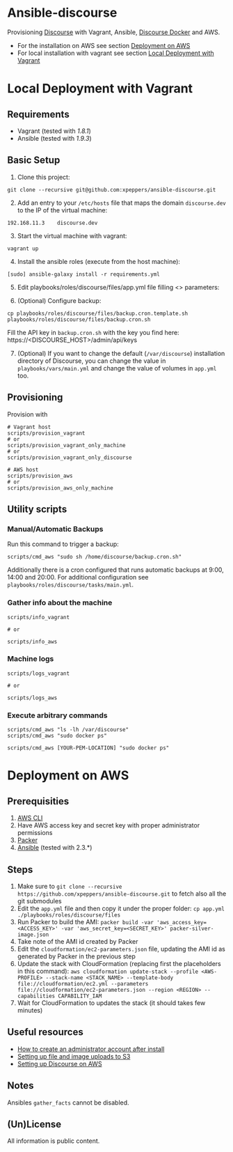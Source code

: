 # Ansible-discourse

Provisioning [Discourse](https://github.com/discourse/discourse) with Vagrant, Ansible, [Discourse Docker](https://github.com/discourse/discourse_docker) and AWS.

* For the installation on AWS see section [Deployment on AWS](#deployment-on-aws)
* For local installation with vagrant see section [Local Deployment with Vagrant](#local-deployment-with-vagrant)

# Local Deployment with Vagrant

## Requirements

* Vagrant (tested with *1.8.1*)
* Ansible (tested with *1.9.3*)


## Basic Setup

1) Clone this project:

```
git clone --recursive git@github.com:xpeppers/ansible-discourse.git
```

2) Add an entry to your `/etc/hosts` file that maps the domain `discourse.dev` to the IP of the virtual machine:

```
192.168.11.3    discourse.dev
```

3) Start the virtual machine with vagrant:

```
vagrant up
```

4) Install the ansible roles (execute from the host machine):

```
[sudo] ansible-galaxy install -r requirements.yml
```

5) Edit playbooks/roles/discourse/files/app.yml file filling <> parameters:

6) (Optional) Configure backup:

```
cp playbooks/roles/discourse/files/backup.cron.template.sh playbooks/roles/discourse/files/backup.cron.sh
```

Fill the API key in `backup.cron.sh` with the key you find here: https://<DISCOURSE_HOST>/admin/api/keys

7) (Optional) If you want to change the default (`/var/discourse`) installation directory of Discourse, you can change the value in `playbooks/vars/main.yml` and change the value of volumes in `app.yml` too.


## Provisioning

Provision with

```
# Vagrant host
scripts/provision_vagrant
# or
scripts/provision_vagrant_only_machine
# or
scripts/provision_vagrant_only_discourse

# AWS host
scripts/provision_aws
# or
scripts/provision_aws_only_machine
```


## Utility scripts

### Manual/Automatic Backups

Run this command to trigger a backup:

```
scripts/cmd_aws "sudo sh /home/discourse/backup.cron.sh"
```

Additionally there is a cron configured that runs automatic backups at 9:00, 14:00 and 20:00. For additional configuration see `playbooks/roles/discourse/tasks/main.yml`.



### Gather info about the machine

```
scripts/info_vagrant

# or

scripts/info_aws
```



### Machine logs

```
scripts/logs_vagrant

# or

scripts/logs_aws
```

### Execute arbitrary commands

```
scripts/cmd_aws "ls -lh /var/discourse"
scripts/cmd_aws "sudo docker ps"

scripts/cmd_aws [YOUR-PEM-LOCATION] "sudo docker ps"
```

# Deployment on AWS

## Prerequisities

1. [AWS CLI](https://aws.amazon.com/cli/)
2. Have AWS access key and secret key with proper administrator permissions
3. [Packer](https://www.packer.io/)
4. [Ansible](https://www.ansible.com/) (tested with 2.3.*)

## Steps

1. Make sure to `git clone --recursive https://github.com/xpeppers/ansible-discourse.git` to fetch also all the git submodules
2. Edit the `app.yml` file and then copy it under the proper folder: ```cp app.yml ./playbooks/roles/discourse/files```
3. Run Packer to build the AMI: ```packer build -var 'aws_access_key=<ACCESS_KEY>' -var 'aws_secret_key=<SECRET_KEY>' packer-silver-image.json```
4. Take note of the AMI id created by Packer
5. Edit the `cloudformation/ec2-parameters.json` file, updating the AMI id as generated by Packer in the previous step
6. Update the stack with CloudFormation (replacing first the placeholders in this command): ```aws cloudformation update-stack --profile <AWS-PROFILE> --stack-name <STACK_NAME> --template-body file://cloudformation/ec2.yml --parameters file://cloudformation/ec2-parameters.json --region <REGION> --capabilities CAPABILITY_IAM```
7. Wait for CloudFormation to updates the stack (it should takes few minutes)

## Useful resources

* [How to create an administrator account after install](https://meta.discourse.org/t/how-to-create-an-administrator-account-after-install/14046)
* [Setting up file and image uploads to S3](https://meta.discourse.org/t/setting-up-file-and-image-uploads-to-s3/7229)
* [Setting up Discourse on AWS](http://dev.bizo.com/2014/06/discourse-on-aws.html)

## Notes

Ansibles `gather_facts` cannot be disabled.

## (Un)License

All information is public content.
